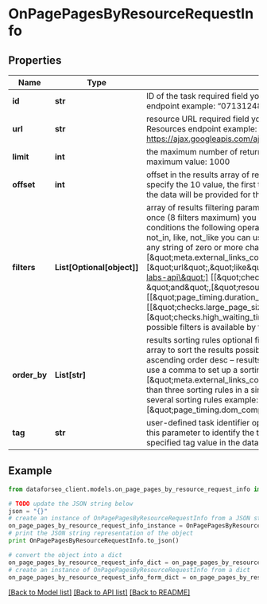 # OnPagePagesByResourceRequestInfo


## Properties

Name | Type | Description | Notes
------------ | ------------- | ------------- | -------------
**id** | **str** | ID of the task required field you can get this ID in the response of the Task POST endpoint example: “07131248-1535-0216-1000-17384017ad04” | [optional] 
**url** | **str** | resource URL required field you can get this URL in the response of the Resources endpoint example: https://ajax.googleapis.com/ajax/libs/jquery/1.12.4/jquery.min.js | [optional] 
**limit** | **int** | the maximum number of returned pages optional field default value: 100 maximum value: 1000 | [optional] 
**offset** | **int** | offset in the results array of returned pages optional field default value: 0 if you specify the 10 value, the first ten pages in the results array will be omitted and the data will be provided for the successive pages | [optional] 
**filters** | **List[Optional[object]]** | array of results filtering parameters optional field you can add several filters at once (8 filters maximum) you should set a logical operator and, or between the conditions the following operators are supported: regex, &lt;, &lt;&#x3D;, &gt;, &gt;&#x3D;, &#x3D;, &lt;&gt;, in, not_in, like, not_like you can use the % operator with like and not_like to match any string of zero or more characters example: [\&quot;meta.external_links_count\&quot;,\&quot;&lt;&#x3D;\&quot;,50][\&quot;url\&quot;,\&quot;like\&quot;,\&quot;https://dataforseo.com/apis/dataforseo-labs-api\&quot;] [[\&quot;checks.high_waiting_time\&quot;,\&quot;&#x3D;\&quot;,false], \&quot;and\&quot;,[\&quot;resource_type\&quot;,\&quot;&#x3D;\&quot;,\&quot;html\&quot;]] [[\&quot;page_timing.duration_time\&quot;,\&quot;&lt;\&quot;,100],\&quot;and\&quot;,[[\&quot;checks.large_page_size\&quot;,\&quot;&#x3D;\&quot;,false],\&quot;or\&quot;,[\&quot;checks.high_waiting_time\&quot;,\&quot;&#x3D;\&quot;,false]]] The full list of possible filters is available by this link. | [optional] 
**order_by** | **List[str]** | results sorting rules optional field you can use the same values as in the filters array to sort the results possible sorting types: asc – results will be sorted in the ascending order desc – results will be sorted in the descending order you should use a comma to set up a sorting type example: [\&quot;meta.external_links_count,desc\&quot;] note that you can set no more than three sorting rules in a single request you should use a comma to separate several sorting rules example: [\&quot;page_timing.dom_complete,asc\&quot;,\&quot;size,desc\&quot;] | [optional] 
**tag** | **str** | user-defined task identifier optional field the character limit is 255 you can use this parameter to identify the task and match it with the result you will find the specified tag value in the data object of the response | [optional] 

## Example

```python
from dataforseo_client.models.on_page_pages_by_resource_request_info import OnPagePagesByResourceRequestInfo

# TODO update the JSON string below
json = "{}"
# create an instance of OnPagePagesByResourceRequestInfo from a JSON string
on_page_pages_by_resource_request_info_instance = OnPagePagesByResourceRequestInfo.from_json(json)
# print the JSON string representation of the object
print OnPagePagesByResourceRequestInfo.to_json()

# convert the object into a dict
on_page_pages_by_resource_request_info_dict = on_page_pages_by_resource_request_info_instance.to_dict()
# create an instance of OnPagePagesByResourceRequestInfo from a dict
on_page_pages_by_resource_request_info_form_dict = on_page_pages_by_resource_request_info.from_dict(on_page_pages_by_resource_request_info_dict)
```
[[Back to Model list]](../README.md#documentation-for-models) [[Back to API list]](../README.md#documentation-for-api-endpoints) [[Back to README]](../README.md)


